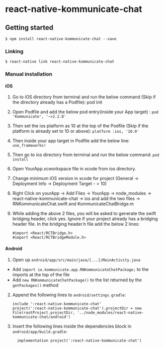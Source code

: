 
# react-native-kommunicate-chat

## Getting started
`$ npm install react-native-kommunicate-chat --save`

### Linking
`$ react-native link react-native-kommunicate-chat`

### Manual installation
#### iOS
1) Go to iOS directory from terminal and run the below command (Skip if the directory already has a Podfile):
   pod init

2) Open Podfile and add the below pod entry(inside your App target) :
    `pod 'Kommunicate', '~>2.2.0'`

3) Then set the ios platform as 10 at the top of the Podfile (Skip if the platform is already set to 10 or above):
     `platform :ios, '10.0'`

4) Then inside your app target in Podfile add the below line:
     `use_frameworks!`

5) Then go to ios directory from terminal and run the below command:
     `pod install`

6) Open YourApp.xcworkspace file in xcode from ios directory.

7) Change minimum iOS version in xcode for project (General -> Deployment Info -> Deployment Target - > 10)

8) Right Click on yourApp -> Add Files -> YourApp -> node_modules -> react-native-kommunicate-chat -> ios and add the two files ->  RNKommunicateChat.swift and KommunicateChatBridge.m

9) While adding the above 2 files, you will be asked to generate the swift bridging header, click yes. Ignore if your project already has a bridging header file. In the bridging header.h file add the below 2 lines:
   ```
   #import <React/RCTBridge.h>
   #import <React/RCTBridgeModule.h>
   ```
   
#### Android

1. Open up `android/app/src/main/java/[...]/MainActivity.java`
  - Add `import io.kommunicate.app.RNKommunicateChatPackage;` to the imports at the top of the file
  - Add `new RNKommunicateChatPackage()` to the list returned by the `getPackages()` method
2. Append the following lines to `android/settings.gradle`:
  	```
  	include ':react-native-kommunicate-chat'
  	project(':react-native-kommunicate-chat').projectDir = new File(rootProject.projectDir, '../node_modules/react-native-kommunicate-chat/android')
  	```
3. Insert the following lines inside the dependencies block in `android/app/build.gradle`:
  	```
      implementation project(':react-native-kommunicate-chat')
  	```
  

